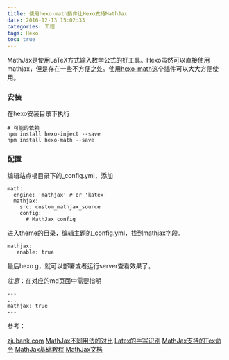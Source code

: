 ```yaml
---
title: 使用hexo-math插件让Hexo支持MathJax
date: 2016-12-13 15:02:33
categories: 工程
tags: Hexo
toc: true
---
```


MathJax是使用LaTeX方式输入数学公式的好工具。Hexo虽然可以直接使用mathjax，但是存在一些不方便之处。使用[hexo-math](https://github.com/akfish/hexo-math)这个插件可以大大方便使用。

### 安装

在hexo安装目录下执行

```
# 可能的依赖
npm install hexo-inject --save
npm install hexo-math --save
```

### 配置

编辑站点根目录下的_config.yml，添加

```
math:
  engine: 'mathjax' # or 'katex'
  mathjax:
    src: custom_mathjax_source
    config:
      # MathJax config
```

进入theme的目录，编辑主题的_config.yml，找到mathjax字段。

```
mathjax:
   enable: true
```

最后hexo g，就可以部署或者运行server查看效果了。

_注意_：在对应的md页面中需要指明

```
---
...
mathjax: true
---
```

参考：

[zjubank.com](http://zjubank.com/2016/08/16/hexo-use-mathjax/)
[MathJax不同用法的对比](http://lukang.me/2014/mathjax-for-hexo.html)
[Latex的手写识别](http://detexify.kirelabs.org/classify.html)
[MathJax支持的Tex命令](http://www.onemathematicalcat.org/MathJaxDocumentation/TeXSyntax.htm)
[MathJax基础教程](http://meta.math.stackexchange.com/questions/5020/mathjax-basic-tutorial-and-quick-reference)
[MathJax文档](http://docs.mathjax.org/en/latest/index.html)